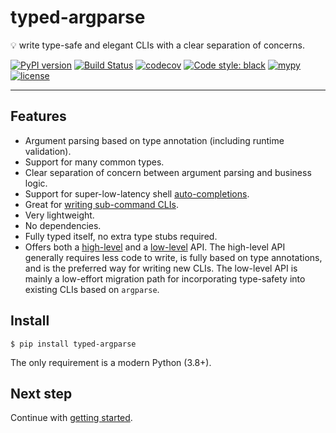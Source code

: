 # typed-argparse

💡 write type-safe and elegant CLIs with a clear separation of concerns.

[![PyPI version](https://badge.fury.io/py/typed-argparse.svg)](https://badge.fury.io/py/typed-argparse)
[![Build Status](https://github.com/typed-argparse/typed-argparse/workflows/ci/badge.svg)](https://github.com/typed-argparse/typed-argparse/actions?query=workflow%3Aci)
[![codecov](https://codecov.io/gh/typed-argparse/typed-argparse/branch/master/graph/badge.svg?token=6I98R2661Z)](https://codecov.io/gh/typed-argparse/typed-argparse)
[![Code style: black](https://img.shields.io/badge/code%20style-black-000000.svg)](https://github.com/psf/black)
[![mypy](https://img.shields.io/badge/mypy-strict-blue)](http://mypy-lang.org/)
[![license](https://img.shields.io/github/license/mashape/apistatus.svg)](LICENSE)

---

## Features

- Argument parsing based on type annotation (including runtime validation).
- Support for many common types.
- Clear separation of concern between argument parsing and business logic.
- Support for super-low-latency shell [auto-completions](high_level_api/#auto-completion).
- Great for [writing sub-command CLIs](high_level_api/#sub-commands).
- Very lightweight.
- No dependencies.
- Fully typed itself, no extra type stubs required.
- Offers both a [high-level](high_level_api.md) and a [low-level](low_level_api.md) API.
  The high-level API generally requires less code to write, is fully based on type annotations, and is the preferred way for writing new CLIs.
  The low-level API is mainly a low-effort migration path for incorporating type-safety into existing CLIs based on `argparse`.


## Install

```console
$ pip install typed-argparse
```

The only requirement is a modern Python (3.8+).


## Next step

Continue with [getting started](high_level_api/#getting-started).
